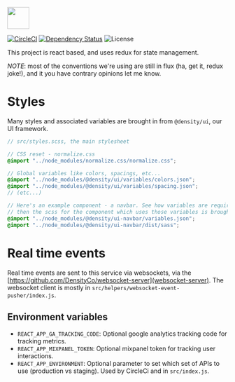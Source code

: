 <img src="https://cdn.rawgit.com/DensityCo/web-dashboard/master/logo.svg" height="50" /> <br />

[![CircleCI](https://circleci.com/gh/DensityCo/web-dashboard.svg?style=shield&circle-token=1b5ece9522df300da10bcedd91a24b6f066b9049)](https://circleci.com/gh/DensityCo/web-dashboard)
[![Dependency
Status](https://david-dm.org/densityco/nicss.svg)](https://david-dm.org/densityco/web-dashboard)
![License](https://img.shields.io/badge/License-MIT-green.svg)


This project is react based, and uses redux for state management.

*NOTE*: most of the conventions we're using are still in flux (ha, get it, redux joke!), and it you have
contrary opinions let me know.

# Styles
Many styles and associated variables are brought in from `@density/ui`, our UI framework.

```scss
// src/styles.scss, the main stylesheet

// CSS reset - normalize.css
@import "../node_modules/normalize.css/normalize.css";

// Global variables like colors, spacings, etc...
@import "../node_modules/@density/ui/variables/colors.json";
@import "../node_modules/@density/ui/variables/spacing.json";
// (etc...)

// Here's an example component - a navbar. See how variables are required first for the component
// then the scss for the component which uses those variables is brought in.
@import "../node_modules/@density/ui-navbar/variables.json";
@import "../node_modules/@density/ui-navbar/dist/sass";
```

# Real time events
Real time events are sent to this service via websockets, via the
[https://github.com/DensityCo/websocket-server](websocket-server). The websocket client is mostly in
`src/helpers/websocket-event-pusher/index.js`.


## Environment variables
- `REACT_APP_GA_TRACKING_CODE`: Optional google analytics tracking code for tracking metrics.
- `REACT_APP_MIXPANEL_TOKEN`: Optional mixpanel token for tracking user interactions.
- `REACT_APP_ENVIRONMENT`: Optional parameter to set which set of APIs to use (production vs staging). Used by CircleCi and in `src/index.js`.
